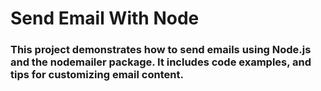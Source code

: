 # Send Email With Node
### This project demonstrates how to send emails using Node.js and the nodemailer package. It includes code examples, and tips for customizing email content.
